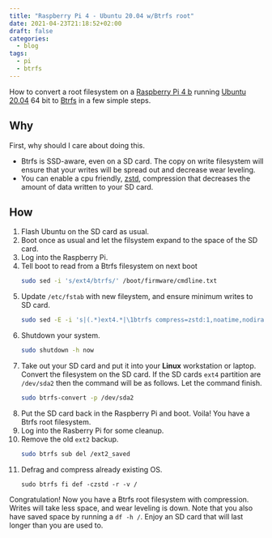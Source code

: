 ```yaml
---
title: "Raspberry Pi 4 - Ubuntu 20.04 w/Btrfs root"
date: 2021-04-23T21:18:52+02:00
draft: false
categories:
  - blog
tags:
  - pi
  - btrfs
---
```


How to convert a root filesystem on a [Raspberry Pi 4 b](https://www.raspberrypi.org/products/raspberry-pi-4-model-b/) running [Ubuntu 20.04](https://ubuntu.com/download/raspberry-pi) 64 bit to [Btrfs](https://btrfs.wiki.kernel.org/) in a few simple steps.

## Why

First, why should I care about doing this.

* Btrfs is SSD-aware, even on a SD card. The copy on write filesystem will ensure that your writes will be spread out and decrease wear leveling.
* You can enable a cpu friendly, [zstd](https://github.com/facebook/zstd), compression that decreases the amount of data written to your SD card.

## How

1. Flash Ubuntu on the SD card as usual.
0. Boot once as usual and let the filsystem expand to the space of the SD card.
0. Log into the Raspberry Pi.
0. Tell boot to read from a Btrfs filesystem on next boot
    ```bash
    sudo sed -i 's/ext4/btrfs/' /boot/firmware/cmdline.txt
    ```
0. Update `/etc/fstab` with new fileystem, and ensure minimum writes to SD card.
    ```bash
    sudo sed -E -i 's|(.*)ext4.*|\1btrfs compress=zstd:1,noatime,nodiratime 0 0|' /etc/fstab
    ```
0. Shutdown your system.
    ```bash
    sudo shutdown -h now
    ```
0. Take out your SD card and put it into your **Linux** workstation or laptop. Convert the filesystem on the SD card. If the SD cards `ext4` partition are `/dev/sda2` then the command will be as follows. Let the command finish.
    ```bash
    sudo btrfs-convert -p /dev/sda2
    ```
0. Put the SD card back in the Raspberry Pi and boot. Voila! You have a Btrfs root filesystem.
0. Log into the Rasberry Pi for some cleanup.
0. Remove the old `ext2` backup.
    ```bash
    sudo btrfs sub del /ext2_saved
    ```
0. Defrag and compress already existing OS.
    ```btrfs
    sudo btrfs fi def -czstd -r -v /
    ```

Congratulation! Now you have a Btrfs root filesystem with compression. Writes will take less space, and wear leveling is down. Note that you also have saved space by running a `df -h /`. Enjoy an SD card that will last longer than you are used to.

<!---
vim: set spell spelllang=en:
-->




